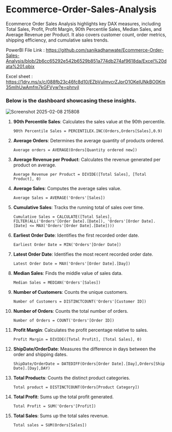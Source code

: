 # Ecommerce-Order-Sales-Analysis
Ecommerce Order Sales Analysis highlights key DAX measures, including Total Sales, Profit, Profit Margin, 90th Percentile Sales, Median Sales, and Average Revenue per Product. It also covers customer count, order metrics, shipping efficiency, and cumulative sales trends.

PowerBI File Link : https://github.com/sanikadhanwate/Ecommerce-Order-Sales-Analysis/blob/2b6cc65292e542b6529b851a774db274af9618da/Excel%20data%201.pbix

Excel sheet : https://1drv.ms/x/c/088fb23c46fc8d10/EZbVuImvcrZJprO1OKeIUNkBO0Km35mIhUwAmfm7kGFVyw?e=phnvjl
### Below is the dashboard showcasing these insights.
![Screenshot 2025-02-08 215808](https://github.com/user-attachments/assets/b0ca2838-0398-4b55-a157-fbba26772f68)

1. **90th Percentile Sales**: Calculates the sales value at the 90th percentile.  

       90th Percentile Sales = PERCENTILEX.INC(Orders,Orders[Sales],0.9)

2. **Average Orders**: Determines the average quantity of products ordered.  

       Average orders = AVERAGE(Orders[Quantity ordered new])

3. **Average Revenue per Product**: Calculates the revenue generated per product on average.  

       Average Revenue per Product = DIVIDE([Total Sales], [Total Product], 0)

4. **Average Sales**: Computes the average sales value.  

       Average Sales = AVERAGE('Orders'[Sales])

5. **Cumulative Sales**: Tracks the running total of sales over time.  

       Cumulative Sales = CALCULATE([Total Sales], FILTER(ALL('Orders'[Order Date].[Date]), 'Orders'[Order Date].[Date] <= MAX('Orders'[Order Date].[Date])))

6. **Earliest Order Date**: Identifies the first recorded order date.  

       Earliest Order Date = MIN('Orders'[Order Date])

7. **Latest Order Date**: Identifies the most recent recorded order date.  

       Latest Order Date = MAX('Orders'[Order Date].[Day])

8. **Median Sales**: Finds the middle value of sales data.  

       Median Sales = MEDIAN('Orders'[Sales])

9. **Number of Customers**: Counts the unique customers.  

       Number of Customers = DISTINCTCOUNT('Orders'[Customer ID])

10. **Number of Orders**: Counts the total number of orders.  

        Number of Orders = COUNT('Orders'[Order ID])

11. **Profit Margin**: Calculates the profit percentage relative to sales.  

        Profit Margin = DIVIDE([Total Profit], [Total Sales], 0)

12. **ShipDate/OrderDate**: Measures the difference in days between the order and shipping dates.  

        ShipDate/OrderDate = DATEDIFF(Orders[Order Date].[Day],Orders[Ship Date].[Day],DAY)

13. **Total Products**: Counts the distinct product categories.  

        Total product = DISTINCTCOUNT(Orders[Product Category])

14. **Total Profit**: Sums up the total profit generated.  

        Total Profit = SUM('Orders'[Profit])

15. **Total Sales**: Sums up the total sales revenue.

        Total sales = SUM(Orders[Sales])
